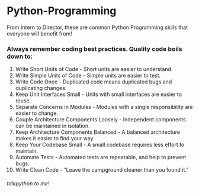 # Python-Programming
From Intern to Director, these are common Python Programming skills that everyone will benefit from!


### Always remember coding best practices. Quality code boils down to:

1. Write Short Units of Code - Short units are easier to understand.
2. Write Simple Units of Code - Simple units are easier to test.
3. Write Code Once - Duplicated code means duplicated bugs and duplicating changes.
4. Keep Unit Interfaces Small - Units with small interfaces are easier to reuse.
5. Separate Concerns in Modules - Modules with a single responsibility are easier to change.
6. Couple Architecture Components Loosely - Independent components can be maintained in isolation.
7. Keep Architecture Components Balanced - A balanced architecture makes it easier to find your way.
8. Keep Your Codebase Small - A small codebase requires less effort to maintain.
9. Automate Tests - Automated tests are repeatable, and help to prevent bugs.
10. Write Clean Code - “Leave the campground cleaner than you found it.”






###### talkpython to me!
